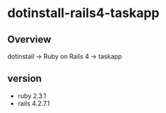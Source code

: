 # dotinstall-rails4-taskapp

## Overview
dotinstall -> Ruby on Rails 4 -> taskapp

## version
- ruby 2.3.1
- rails 4.2.7.1

